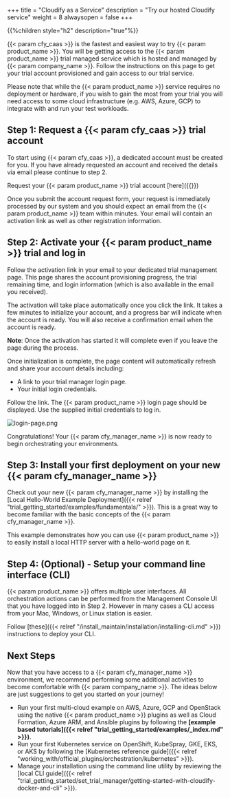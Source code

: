 +++
title = "Cloudify as a Service"
description = "Try our hosted Cloudify service"
weight = 8
alwaysopen = false
+++

{{%children style="h2" description="true"%}}

{{< param cfy_caas >}} is the fastest and easiest way to try {{< param product_name >}}.
You will be getting access to the {{< param product_name >}} trial managed service which is hosted and managed by {{< param company_name >}}. Follow the instructions on this page to get your trial account provisioned and gain access to our trial service.

Please note that while the {{< param product_name >}} service requires no deployment or hardware, if you wish to gain the most from your trial you will need access to some cloud infrastructure (e.g. AWS, Azure, GCP) to integrate with and run your test workloads.

## Step 1: Request a {{< param cfy_caas >}} trial account

To start using {{< param cfy_caas >}}, a dedicated account must be created for you.
If you have already requested an account and received the details via email please continue to step 2.

Request your {{< param product_name >}} trial account [here]({{<param cfy_caas_signup_link>}})

Once you submit the account request form, your request is immediately processed by our system and you should expect an email from the {{< param product_name >}} team within minutes. Your email will contain an activation link as well as other registration information.

## Step 2: Activate your {{< param product_name >}} trial and log in

Follow the activation link in your email to your dedicated trial management page. This page shares the account provisioning progress, the trial remaining time, and login information (which is also available in the email you received).

The activation will take place automatically once you click the link. It takes a few minutes to initialize your account, and a progress bar will indicate when the account is ready. You will also receive a confirmation email when the account is ready.

**Note**: Once the activation has started it will complete even if you leave the page during the process.

Once initialization is complete, the page content will automatically refresh and share your account details including:

* A link to your trial manager login page.
* Your initial login credentials.

Follow the link. The {{< param product_name >}} login page should be displayed. Use the supplied initial credentials to log in.

![login-page.png]( /images/ui/pages/login-page.png )

Congratulations! Your {{< param cfy_manager_name >}} is now ready to begin orchestrating your environments.

## Step 3: Install your first deployment on your new {{< param cfy_manager_name >}}

Check out your new {{< param cfy_manager_name >}} by installing the [Local Hello-World Example Deployment]({{< relref "trial_getting_started/examples/fundamentals/" >}}). This is a great way to become familiar with the basic concepts of the {{< param cfy_manager_name >}}.

This example demonstrates how you can use {{< param product_name >}} to easily install a local HTTP server with a hello-world page on it.

## Step 4: (Optional) - Setup your command line interface (CLI)

{{< param product_name >}} offers multiple user interfaces. All orchestration actions can be performed from the Management Console UI that you have logged into in Step 2. However in many cases a CLI access from your Mac, Windows, or Linux station is easier.

Follow [these]({{< relref "/install_maintain/installation/installing-cli.md" >}}) instructions to deploy your CLI.

## Next Steps

Now that you have access to a {{< param cfy_manager_name >}} environment, we recommend performing some additional activities to become comfortable with {{< param company_name >}}. The ideas below are just suggestions to get you started on your journey!

* Run your first multi-cloud example on AWS, Azure, GCP and OpenStack using the native {{< param product_name >}} plugins as well as Cloud Formation, Azure ARM, and Ansible plugins by following the  **[example based tutorials]({{< relref "trial_getting_started/examples/_index.md" >}})**.
* Run your first Kubernetes service on OpenShift, KubeSpray, GKE, EKS, or AKS by following the [Kubernetes reference guide]({{< relref "working_with/official_plugins/orchestration/kubernetes" >}}).
* Manage your installation using the command line utility by reviewing the [local CLI guide]({{< relref "trial_getting_started/set_trial_manager/getting-started-with-cloudify-docker-and-cli" >}}).
